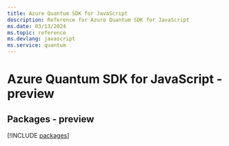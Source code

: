 ```yaml
---
title: Azure Quantum SDK for JavaScript
description: Reference for Azure Quantum SDK for JavaScript
ms.date: 03/13/2024
ms.topic: reference
ms.devlang: javascript
ms.service: quantum
---
```

# Azure Quantum SDK for JavaScript - preview
## Packages - preview
[!INCLUDE [packages](quantum-index.md)]